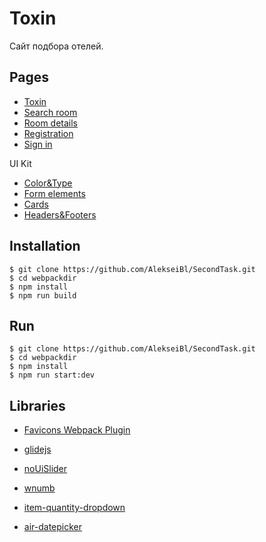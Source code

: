 # Toxin

Сайт подбора отелей.


## Pages

* [Toxin](https://alekseibl.github.io/SecondTask/landing.html)
* [Search room](https://alekseibl.github.io/SecondTask/search-room.html)
* [Room details](https://alekseibl.github.io/SecondTask/room-details.html)
* [Registration](https://alekseibl.github.io/SecondTask/registration.html)
* [Sign in](https://alekseibl.github.io/SecondTask/sign-in.html)

UI Kit

* [Color&Type](https://alekseibl.github.io/SecondTask/color&type.html)
* [Form elements](https://alekseibl.github.io/SecondTask/form-elements.html)
* [Cards](https://alekseibl.github.io/SecondTask/cards.html)
* [Headers&Footers](https://alekseibl.github.io/SecondTask/headers&footers.html)


## Installation

```
$ git clone https://github.com/AlekseiBl/SecondTask.git
$ cd webpackdir
$ npm install
$ npm run build
```

## Run


```
$ git clone https://github.com/AlekseiBl/SecondTask.git
$ cd webpackdir
$ npm install 
$ npm run start:dev
```

## Libraries

* [Favicons Webpack Plugin](https://www.npmjs.com/package/favicons-webpack-plugin)

* [glidejs](https://github.com/glidejs/glide)

* [noUiSlider](https://github.com/leongersen/noUiSlider)

* [wnumb](https://github.com/leongersen/wnumb)

* [item-quantity-dropdown](https://www.npmjs.com/package/item-quantity-dropdown)

* [air-datepicker](https://github.com/t1m0n/air-datepicker)



